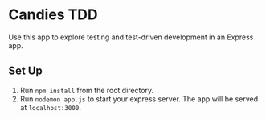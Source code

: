 # Candies TDD

Use this app to explore testing and test-driven development in an Express app.

## Set Up
1. Run ```npm install``` from the root directory.
2. Run ```nodemon app.js``` to start your express server. The app will be served at ```localhost:3000```.

